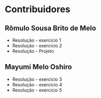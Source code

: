 # Contribuidores

## Rômulo Sousa Brito de Melo

- Resolução - exercicio 1
- Resolução - exercicio 2
- Resolução - Projeto

## Mayumi Melo Oshiro

- Resolução - exercicio 3
- Resolução - exercicio 4
- Resolução - exercicio 5
